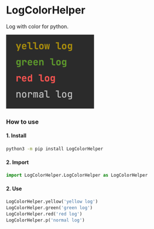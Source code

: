 # LogColorHelper

Log with color for python.

![preview](./preview.png)

### How to use

#### 1. Install

```cmd
python3 -m pip install LogColorHelper
```

#### 2. Import

```python
import LogColorHelper.LogColorHelper as LogColorHelper
```

#### 2. Use

```python
LogColorHelper.yellow('yellow log')
LogColorHelper.green('green log')
LogColorHelper.red('red log')
LogColorHelper.p('normal log')
```
